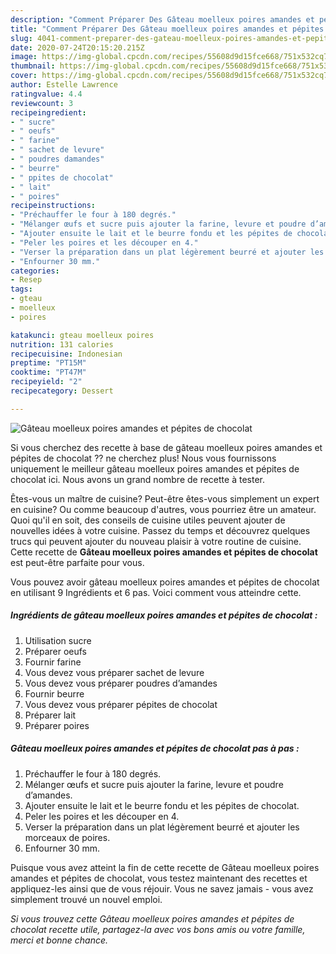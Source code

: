```yaml
---
description: "Comment Préparer Des Gâteau moelleux poires amandes et pépites de chocolat"
title: "Comment Préparer Des Gâteau moelleux poires amandes et pépites de chocolat"
slug: 4041-comment-preparer-des-gateau-moelleux-poires-amandes-et-pepites-de-chocolat
date: 2020-07-24T20:15:20.215Z
image: https://img-global.cpcdn.com/recipes/55608d9d15fce668/751x532cq70/gateau-moelleux-poires-amandes-et-pepites-de-chocolat-photo-principale-de-la-recette.jpg
thumbnail: https://img-global.cpcdn.com/recipes/55608d9d15fce668/751x532cq70/gateau-moelleux-poires-amandes-et-pepites-de-chocolat-photo-principale-de-la-recette.jpg
cover: https://img-global.cpcdn.com/recipes/55608d9d15fce668/751x532cq70/gateau-moelleux-poires-amandes-et-pepites-de-chocolat-photo-principale-de-la-recette.jpg
author: Estelle Lawrence
ratingvalue: 4.4
reviewcount: 3
recipeingredient:
- " sucre"
- " oeufs"
- " farine"
- " sachet de levure"
- " poudres damandes"
- " beurre"
- " ppites de chocolat"
- " lait"
- " poires"
recipeinstructions:
- "Préchauffer le four à 180 degrés."
- "Mélanger œufs et sucre puis ajouter la farine, levure et poudre d’amandes."
- "Ajouter ensuite le lait et le beurre fondu et les pépites de chocolat."
- "Peler les poires et les découper en 4."
- "Verser la préparation dans un plat légèrement beurré et ajouter les morceaux de poires."
- "Enfourner 30 mm."
categories:
- Resep
tags:
- gteau
- moelleux
- poires

katakunci: gteau moelleux poires 
nutrition: 131 calories
recipecuisine: Indonesian
preptime: "PT15M"
cooktime: "PT47M"
recipeyield: "2"
recipecategory: Dessert

---
```



![Gâteau moelleux poires amandes et pépites de chocolat](https://img-global.cpcdn.com/recipes/55608d9d15fce668/751x532cq70/gateau-moelleux-poires-amandes-et-pepites-de-chocolat-photo-principale-de-la-recette.jpg)

Si vous cherchez des recette à base de gâteau moelleux poires amandes et pépites de chocolat ?? ne cherchez plus! Nous vous fournissons uniquement le meilleur gâteau moelleux poires amandes et pépites de chocolat ici. Nous avons un grand nombre de recette à tester.

Êtes-vous un maître de cuisine? Peut-être êtes-vous simplement un expert en cuisine? Ou comme beaucoup d'autres, vous pourriez être un amateur. Quoi qu'il en soit, des conseils de cuisine utiles peuvent ajouter de nouvelles idées à votre cuisine. Passez du temps et découvrez quelques trucs qui peuvent ajouter du nouveau plaisir à votre routine de cuisine. Cette recette de <strong> Gâteau moelleux poires amandes et pépites de chocolat </strong> est peut-être parfaite pour vous.

<!--inarticleads1-->

Vous pouvez avoir gâteau moelleux poires amandes et pépites de chocolat en utilisant 9 Ingrédients et 6 pas. Voici comment vous atteindre cette.

##### Ingrédients de gâteau moelleux poires amandes et pépites de chocolat :

1. Utilisation  sucre
1. Préparer  oeufs
1. Fournir  farine
1. Vous devez vous préparer  sachet de levure
1. Vous devez vous préparer  poudres d’amandes
1. Fournir  beurre
1. Vous devez vous préparer  pépites de chocolat
1. Préparer  lait
1. Préparer  poires




<!--inarticleads2-->

##### Gâteau moelleux poires amandes et pépites de chocolat pas à pas :

1. Préchauffer le four à 180 degrés.
1. Mélanger œufs et sucre puis ajouter la farine, levure et poudre d’amandes.
1. Ajouter ensuite le lait et le beurre fondu et les pépites de chocolat.
1. Peler les poires et les découper en 4.
1. Verser la préparation dans un plat légèrement beurré et ajouter les morceaux de poires.
1. Enfourner 30 mm.




<!--inarticleads1-->

<p>
Puisque vous avez atteint la fin de cette recette de Gâteau moelleux poires amandes et pépites de chocolat, vous testez maintenant des recettes et appliquez-les ainsi que de vous réjouir. Vous ne savez jamais - vous avez simplement trouvé un nouvel emploi.
</p>

<p>
<i>Si vous trouvez cette Gâteau moelleux poires amandes et pépites de chocolat recette utile, partagez-la avec vos bons amis ou votre famille, merci et bonne chance.</i>
</p>
